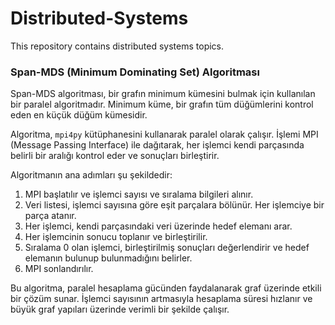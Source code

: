 # Distributed-Systems
This repository contains distributed systems topics.

### Span-MDS (Minimum Dominating Set) Algoritması

Span-MDS algoritması, bir grafın minimum kümesini bulmak için kullanılan bir paralel algoritmadır. Minimum küme, bir grafın tüm düğümlerini kontrol eden en küçük düğüm kümesidir.

Algoritma, `mpi4py` kütüphanesini kullanarak paralel olarak çalışır. İşlemi MPI (Message Passing Interface) ile dağıtarak, her işlemci kendi parçasında belirli bir aralığı kontrol eder ve sonuçları birleştirir.

Algoritmanın ana adımları şu şekildedir:

1. MPI başlatılır ve işlemci sayısı ve sıralama bilgileri alınır.
2. Veri listesi, işlemci sayısına göre eşit parçalara bölünür. Her işlemciye bir parça atanır.
3. Her işlemci, kendi parçasındaki veri üzerinde hedef elemanı arar.
4. Her işlemcinin sonucu toplanır ve birleştirilir.
5. Sıralama 0 olan işlemci, birleştirilmiş sonuçları değerlendirir ve hedef elemanın bulunup bulunmadığını belirler.
6. MPI sonlandırılır.

Bu algoritma, paralel hesaplama gücünden faydalanarak graf üzerinde etkili bir çözüm sunar. İşlemci sayısının artmasıyla hesaplama süresi hızlanır ve büyük graf yapıları üzerinde verimli bir şekilde çalışır.

